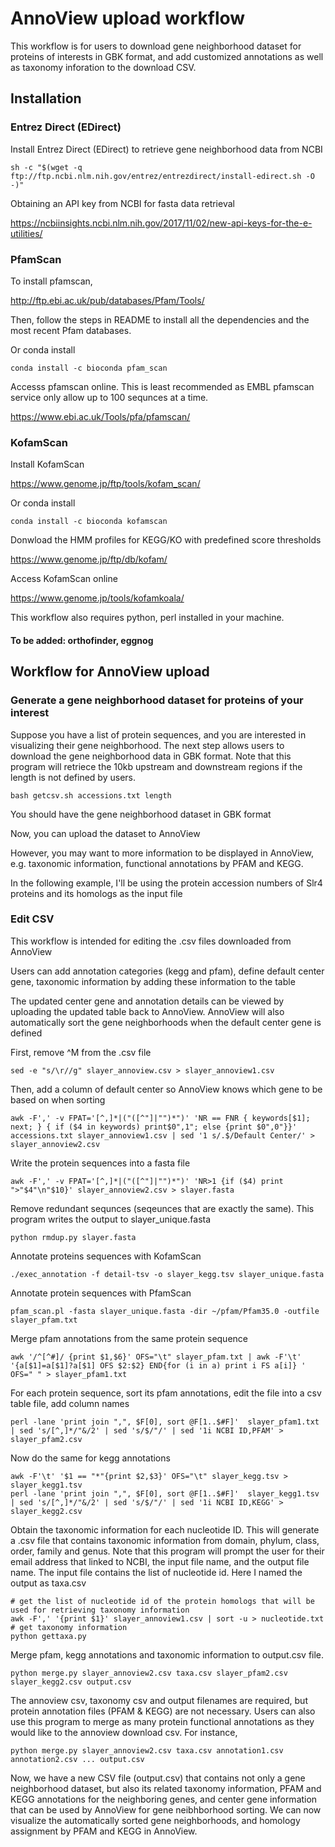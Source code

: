 
# AnnoView upload workflow

This workflow is for users to download gene neighborhood dataset for proteins of interests in GBK format, and add customized annotations as well as taxonomy inforation to the download CSV.

## Installation

### Entrez Direct (EDirect)

Install Entrez Direct (EDirect) to retrieve gene neighborhood data from NCBI

```
sh -c "$(wget -q ftp://ftp.ncbi.nlm.nih.gov/entrez/entrezdirect/install-edirect.sh -O -)"
```

Obtaining an API key from NCBI for fasta data retrieval 

https://ncbiinsights.ncbi.nlm.nih.gov/2017/11/02/new-api-keys-for-the-e-utilities/

### PfamScan

To install pfamscan, 

http://ftp.ebi.ac.uk/pub/databases/Pfam/Tools/

Then, follow the steps in README to install all the dependencies and the most recent Pfam databases.

Or conda install

```
conda install -c bioconda pfam_scan
```

Accesss pfamscan online. This is least recommended as EMBL pfamscan service only allow up to 100 sequnces at a time.

https://www.ebi.ac.uk/Tools/pfa/pfamscan/

### KofamScan

Install KofamScan

https://www.genome.jp/ftp/tools/kofam_scan/

Or conda install

```
conda install -c bioconda kofamscan
```

Donwload the HMM profiles for KEGG/KO with predefined score thresholds

https://www.genome.jp/ftp/db/kofam/

Access KofamScan online

https://www.genome.jp/tools/kofamkoala/

This workflow also requires python, perl installed in your machine. 

#### To be added: orthofinder, eggnog  

## Workflow for AnnoView upload

### Generate a gene neighborhood dataset for proteins of your interest

Suppose you have a list of protein sequences, and you are interested in visualizing their gene neighborhood. The next step allows users to download the gene neighborhood data in GBK format. Note that this program will retriece the 10kb upstream and downstream regions if the length is not defined by users.

```
bash getcsv.sh accessions.txt length
```
You should have the gene neighborhood dataset in GBK format

Now, you can upload the dataset to AnnoView

However, you may want to more information to be displayed in AnnoView, e.g. taxonomic information, functional annotations by PFAM and KEGG.

In the following example, I'll be using the protein accession numbers of Slr4 proteins and its homologs as the input file

### Edit CSV 
This workflow is intended for editing the .csv files downloaded from AnnoView

Users can add annotation categories (kegg and pfam), define default center gene, taxonomic information by adding these information to the table

The updated center gene and annotation details can be viewed by uploading the updated table back to AnnoView. AnnoView will also automatically sort the gene neighborhoods when the default center gene is defined

First, remove ^M from the .csv file 

```
sed -e "s/\r//g" slayer_annoview.csv > slayer_annoview1.csv
```

Then, add a column of default center so AnnoView knows which gene to be based on when sorting

```
awk -F',' -v FPAT='[^,]*|("([^"]|"")*")' 'NR == FNR { keywords[$1]; next; } { if ($4 in keywords) print$0",1"; else {print $0",0"}}' accessions.txt slayer_annoview1.csv | sed '1 s/.$/Default Center/' > slayer_annoview2.csv
```

Write the protein sequences into a fasta file

```
awk -F',' -v FPAT='[^,]*|("([^"]|"")*")' 'NR>1 {if ($4) print ">"$4"\n"$10}' slayer_annoview2.csv > slayer.fasta
```

Remove redundant sequnces (seqeunces that are exactly the same). This program writes the output to slayer_unique.fasta

```
python rmdup.py slayer.fasta
```

Annotate proteins sequences with KofamScan

```
./exec_annotation -f detail-tsv -o slayer_kegg.tsv slayer_unique.fasta
```

Annotate protein sequences with PfamScan

```
pfam_scan.pl -fasta slayer_unique.fasta -dir ~/pfam/Pfam35.0 -outfile slayer_pfam.txt
```

Merge pfam annotations from the same protein sequence

```
awk '/^[^#]/ {print $1,$6}' OFS="\t" slayer_pfam.txt | awk -F'\t' '{a[$1]=a[$1]?a[$1] OFS $2:$2} END{for (i in a) print i FS a[i]} ' OFS=" " > slayer_pfam1.txt
```

For each protein sequence, sort its pfam annotations, edit the file into a csv table file, add column names

```
perl -lane 'print join ",", $F[0], sort @F[1..$#F]'  slayer_pfam1.txt | sed 's/[^,]*/"&/2' | sed 's/$/"/' | sed '1i NCBI ID,PFAM' > slayer_pfam2.csv
```

Now do the same for kegg annotations

```
awk -F'\t' '$1 == "*"{print $2,$3}' OFS="\t" slayer_kegg.tsv > slayer_kegg1.tsv
perl -lane 'print join ",", $F[0], sort @F[1..$#F]'  slayer_kegg1.tsv | sed 's/[^,]*/"&/2' | sed 's/$/"/' | sed '1i NCBI ID,KEGG' > slayer_kegg2.csv
```

Obtain the taxonomic information for each nucleotide ID. This will generate a .csv file that contains taxonomic information from domain, phylum, class, order, family and genus. Note that this program will prompt the user for their email address that linked to NCBI, the input file name, and the output file name. The input file contains the list of nucleotide id. Here I named the output as taxa.csv

```
# get the list of nucleotide id of the protein homologs that will be used for retrieving taxonomy information
awk -F',' '{print $1}' slayer_annoview1.csv | sort -u > nucleotide.txt
# get taxonomy information
python gettaxa.py
```

Merge pfam, kegg annotations and taxonomic information to output.csv file.

```
python merge.py slayer_annoview2.csv taxa.csv slayer_pfam2.csv slayer_kegg2.csv output.csv
```

The annoview csv, taxonomy csv and output filenames are required, but protein annotation files (PFAM & KEGG) are not necessary. Users can also use this program to merge as many protein functional annotations as they would like to the annoview download csv. For instance,

```
python merge.py slayer_annoview2.csv taxa.csv annotation1.csv annotation2.csv ... output.csv
```

Now, we have a new CSV file (output.csv) that contains not only a gene neighborhood dataset, but also its related taxonomy information, PFAM and KEGG annotations for the neighboring genes, and center gene information that can be used by AnnoView for gene neibhborhood sorting. We can now visualize the automatically sorted gene neighborhoods, and homology assignment by PFAM and KEGG in AnnoView.
